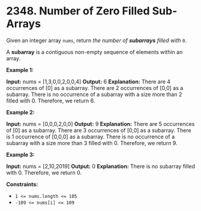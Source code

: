 # 2348. Number of Zero Filled Sub-Arrays

Given an integer array `nums`, return _the number of **subarrays** filled with_ `0`.

A **subarray** is a contiguous non-empty sequence of elements within an array.

**Example 1:**

**Input:** nums = \[1,3,0,0,2,0,0,4\]
**Output:** 6
**Explanation:** 
There are 4 occurrences of \[0\] as a subarray.
There are 2 occurrences of \[0,0\] as a subarray.
There is no occurrence of a subarray with a size more than 2 filled with 0. Therefore, we return 6.

**Example 2:**

**Input:** nums = \[0,0,0,2,0,0\]
**Output:** 9
**Explanation:**
There are 5 occurrences of \[0\] as a subarray.
There are 3 occurrences of \[0,0\] as a subarray.
There is 1 occurrence of \[0,0,0\] as a subarray.
There is no occurrence of a subarray with a size more than 3 filled with 0. Therefore, we return 9.

**Example 3:**

**Input:** nums = \[2,10,2019\]
**Output:** 0
**Explanation:** There is no subarray filled with 0. Therefore, we return 0.

**Constraints:**

-   `1 <= nums.length <= 105`
-   `-109 <= nums[i] <= 109`